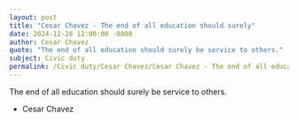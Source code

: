 ```yaml
---
layout: post
title: "Cesar Chavez - The end of all education should surely"
date: 2024-12-28 12:00:00 -0000
author: Cesar Chavez
quote: "The end of all education should surely be service to others."
subject: Civic duty
permalink: /Civic duty/Cesar Chavez/Cesar Chavez - The end of all education should surely
---
```


The end of all education should surely be service to others.

- Cesar Chavez
